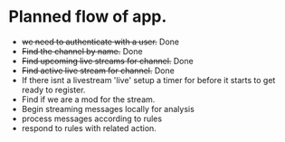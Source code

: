 
# Planned flow of app.

+ ~~we need to authenticate with a user.~~ Done
+ ~~Find the channel by name.~~ Done
+ ~~Find upcoming live streams for channel.~~ Done
+ ~~Find active live stream for channel.~~ Done
+ If there isnt a livestream 'live' setup a timer for before it starts to get ready to register.
+ Find if we are a mod for the stream.
+ Begin streaming messages locally for analysis
+ process messages according to rules
+ respond to rules with related action.